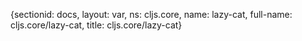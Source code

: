 {sectionid: docs, layout: var, ns: cljs.core, name: lazy-cat, full-name: cljs.core/lazy-cat,
  title: cljs.core/lazy-cat}
